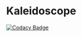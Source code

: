 # Kaleidoscope

[![Codacy Badge](https://api.codacy.com/project/badge/Grade/4081a6abcfde40429a499631c944c295)](https://app.codacy.com/gh/karashiiro/Kaleidoscope?utm_source=github.com&utm_medium=referral&utm_content=karashiiro/Kaleidoscope&utm_campaign=Badge_Grade_Settings)